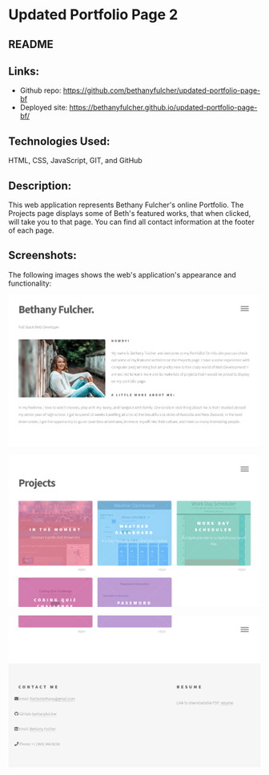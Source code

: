 # Updated Portfolio Page 2

## README

## Links:
* Github repo: https://github.com/bethanyfulcher/updated-portfolio-page-bf
* Deployed site: https://bethanyfulcher.github.io/updated-portfolio-page-bf/

## Technologies Used: 
HTML, CSS, JavaScript, GIT, and GitHub

## Description:
This web application represents Bethany Fulcher's online Portfolio. The Projects page displays some of Beth's featured works, that when clicked, will take you to that page. You can find all contact information at the footer of each page.

## Screenshots:
The following images shows the web's application's appearance and functionality:

![home](/images/home.png)

![home](/images/projects.png)

![home](/images/contact.png)